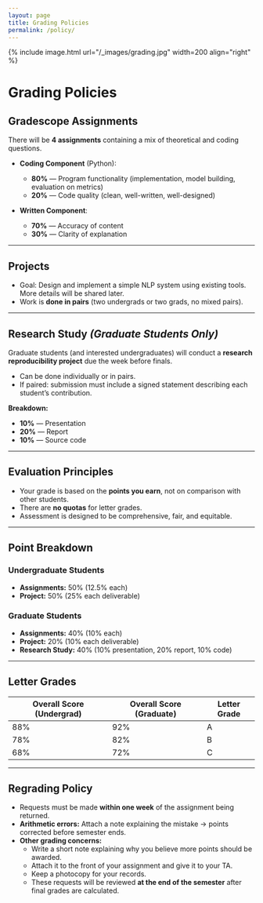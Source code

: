 ```yaml
---
layout: page
title: Grading Policies
permalink: /policy/
---
```


{% include image.html url="/_images/grading.jpg" width=200 align="right" %}

# Grading Policies  

## Gradescope Assignments  
There will be **4 assignments** containing a mix of theoretical and coding questions.  

- **Coding Component** (Python):  
  - **80%** — Program functionality (implementation, model building, evaluation on metrics)  
  - **20%** — Code quality (clean, well-written, well-designed)  

- **Written Component**:  
  - **70%** — Accuracy of content  
  - **30%** — Clarity of explanation  

---

## Projects  
- Goal: Design and implement a simple NLP system using existing tools. More details will be shared later. 
- Work is **done in pairs** (two undergrads or two grads, no mixed pairs).  

---

## Research Study *(Graduate Students Only)*  
Graduate students (and interested undergraduates) will conduct a **research reproducibility project** due the week before finals.  
- Can be done individually or in pairs.  
- If paired: submission must include a signed statement describing each student’s contribution.  

**Breakdown:**  
- **10%** — Presentation  
- **20%** — Report  
- **10%** — Source code  

---

## Evaluation Principles  
- Your grade is based on the **points you earn**, not on comparison with other students.  
- There are **no quotas** for letter grades.  
- Assessment is designed to be comprehensive, fair, and equitable.  

---

## Point Breakdown  

### Undergraduate Students  
- **Assignments:** 50% (12.5% each)  
- **Project:** 50% (25% each deliverable)  

### Graduate Students  
- **Assignments:** 40% (10% each)  
- **Project:** 20% (10% each deliverable)  
- **Research Study:** 40% (10% presentation, 20% report, 10% code)  

---

## Letter Grades  

| Overall Score (Undergrad) | Overall Score (Graduate) | Letter Grade |
|---------------------------|---------------------------|--------------|
| 88%                       | 92%                       | A            |
| 78%                       | 82%                       | B            |
| 68%                       | 72%                       | C            |

---

## Regrading Policy  
- Requests must be made **within one week** of the assignment being returned.  
- **Arithmetic errors:** Attach a note explaining the mistake → points corrected before semester ends.  
- **Other grading concerns:**  
  - Write a short note explaining why you believe more points should be awarded.  
  - Attach it to the front of your assignment and give it to your TA.  
  - Keep a photocopy for your records.  
  - These requests will be reviewed **at the end of the semester** after final grades are calculated.  
